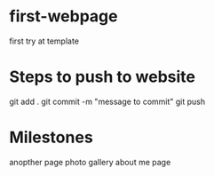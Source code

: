 # first-webpage
first try at template


# Steps to push to website
git add .
git commit -m "message to commit"
git push

# Milestones
anopther page
photo gallery
about me page
